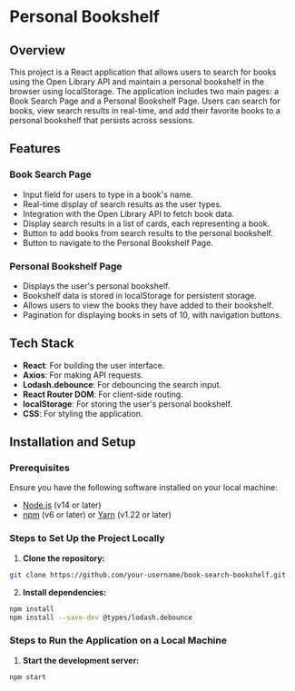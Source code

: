 # Personal Bookshelf

## Overview

This project is a React application that allows users to search for books using the Open Library API and maintain a personal bookshelf in the browser using localStorage. The application includes two main pages: a Book Search Page and a Personal Bookshelf Page. Users can search for books, view search results in real-time, and add their favorite books to a personal bookshelf that persists across sessions.

## Features

### Book Search Page

- Input field for users to type in a book's name.
- Real-time display of search results as the user types.
- Integration with the Open Library API to fetch book data.
- Display search results in a list of cards, each representing a book.
- Button to add books from search results to the personal bookshelf.
- Button to navigate to the Personal Bookshelf Page.

### Personal Bookshelf Page

- Displays the user's personal bookshelf.
- Bookshelf data is stored in localStorage for persistent storage.
- Allows users to view the books they have added to their bookshelf.
- Pagination for displaying books in sets of 10, with navigation buttons.

## Tech Stack

- **React**: For building the user interface.
- **Axios**: For making API requests.
- **Lodash.debounce**: For debouncing the search input.
- **React Router DOM**: For client-side routing.
- **localStorage**: For storing the user's personal bookshelf.
- **CSS**: For styling the application.

## Installation and Setup

### Prerequisites

Ensure you have the following software installed on your local machine:

- [Node.js](https://nodejs.org/) (v14 or later)
- [npm](https://www.npmjs.com/) (v6 or later) or [Yarn](https://yarnpkg.com/) (v1.22 or later)

### Steps to Set Up the Project Locally

1. **Clone the repository:**

```sh
git clone https://github.com/your-username/book-search-bookshelf.git

```
2. **Install dependencies:**

```sh
npm install
npm install --save-dev @types/lodash.debounce
```
### Steps to Run the Application on a Local Machine

1. **Start the development server:**

```sh
npm start
```


